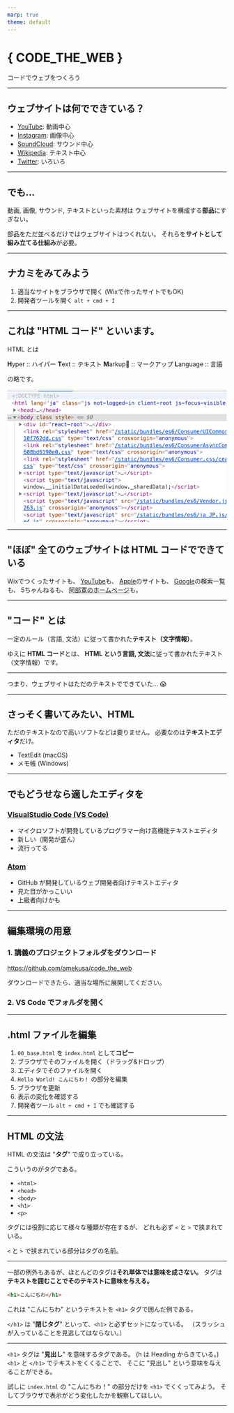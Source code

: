 ```yaml
---
marp: true
theme: default
---
```


# { CODE_THE_WEB }
コードでウェブをつくろう

---

## ウェブサイトは何でできている？
- [YouTube](https://www.youtube.com/): 動画中心
- [Instagram](https://www.instagram.com/shibasnacks/): 画像中心
- [SoundCloud](https://soundcloud.com/stillwoozy): サウンド中心
- [Wikipedia](https://www.wikipedia.org/): テキスト中心
- [Twitter](https://twitter.com/daftpunk_music): いろいろ

---

## でも…
動画, 画像, サウンド, テキストといった素材は
ウェブサイトを構成する**部品**にすぎない。

部品をただ並べるだけではウェブサイトはつくれない。
それらを**サイトとして組み立てる仕組み**が必要。

---

## ナカミをみてみよう
1. 適当なサイトをブラウザで開く (Wixで作ったサイトでもOK)
2. 開発者ツールを開く `alt + cmd + I`

---

## これは "HTML コード" といいます。

HTML とは

**H**yper :: ハイパー
**T**ext :: テキスト
**M**arkup :: マークアップ
**L**anguage :: 言語

の略です。

![bg right:40%](img/html.png)

---

## "ほぼ" 全てのウェブサイトは HTML コードでできている
Wixでつくったサイトも、
[YouTube](https://www.youtube.com)も、
[Apple](https://www.apple.com)のサイトも、
[Google](https://www.google.com)の検索一覧も、
5ちゃんねるも、
[阿部寛のホームページ](http://abehiroshi.la.coocan.jp/)も。

---

## "コード" とは
一定のルール（言語, 文法）に従って書かれた**テキスト（文字情報）**。

ゆえに **HTML コード**とは、
**HTML という言語, 文法**に従って書かれたテキスト（文字情報）です。

---

つまり、ウェブサイトはただのテキストでできていた… :scream:

---

## さっそく書いてみたい、HTML
ただのテキストなので高いソフトなどは要りません。
必要なのは**テキストエディタ**だけ。

- TextEdit (macOS)
- メモ帳 (Windows)

---

## でもどうせなら適したエディタを

### [VisualStudio Code (VS Code)](https://code.visualstudio.com/)
- マイクロソフトが開発しているプログラマー向け高機能テキストエディタ
- 新しい（開発が盛ん）
- 流行ってる

### [Atom](https://atom.io/)
- GitHub が開発しているウェブ開発者向けテキストエディタ
- 見た目がかっこいい
- 上級者向けかも

---

## 編集環境の用意

### 1. 講義のプロジェクトフォルダをダウンロード
https://github.com/amekusa/code_the_web

ダウンロードできたら、適当な場所に展開してください。

### 2. VS Code でフォルダを開く

---

## .html ファイルを編集
1. `00_base.html` を `index.html` として**コピー**
2. ブラウザでそのファイルを開く（ドラッグ&ドロップ）
3. エディタでそのファイルを開く
4. `Hello World! こんにちわ！` の部分を編集
5. ブラウザを更新
6. 表示の変化を確認する
7. 開発者ツール `alt + cmd + I` でも確認する

---

## HTML の文法
HTML の文法は "**タグ**" で成り立っている。

こういうのがタグである。
- `<html>`
- `<head>`
- `<body>`
- `<h1>`
- `<p>`


タグには役割に応じて様々な種類が存在するが、
どれも必ず `<` と `>` で挟まれている。

`<` と `>` で挟まれている部分はタグの名前。

---

一部の例外もあるが、ほとんどのタグは**それ単体では意味を成さない。**
タグは**テキストを囲むことでそのテキストに意味を与える。**

```html
<h1>こんにちわ</h1>
```

これは "こんにちわ" というテキストを `<h1>` タグで囲んだ例である。

`</h1>` は "**閉じタグ**" といって、`<h1>` と必ずセットになっている。
（スラッシュが入っていることを見逃してはならない。）

---

`<h1>` タグは "**見出し**" を意味するタグである。
(h は Heading からきている。)
`<h1>` と `</h1>` でテキストをくくることで、
そこに "見出し" という意味を与えることができる。

試しに `index.html` の "こんにちわ！" の部分だけを `<h1>` でくくってみよう。
そしてブラウザで表示がどう変化したかを観察してほしい。

---

